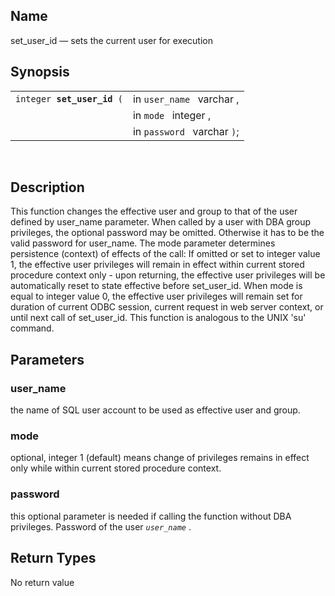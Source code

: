 <div>

<div>

</div>

<div>

## Name

set_user_id — sets the current user for execution

</div>

<div>

## Synopsis

<div>

|                                 |                             |
|---------------------------------|-----------------------------|
| `integer `**`set_user_id`**` (` | in `user_name ` varchar ,   |
|                                 | in `mode ` integer ,        |
|                                 | in `password ` varchar `)`; |

<div>

 

</div>

</div>

</div>

<div>

## Description

This function changes the effective user and group to that of the user
defined by user_name parameter. When called by a user with DBA group
privileges, the optional password may be omitted. Otherwise it has to be
the valid password for user_name. The mode parameter determines
persistence (context) of effects of the call: If omitted or set to
integer value 1, the effective user privileges will remain in effect
within current stored procedure context only - upon returning, the
effective user privileges will be automatically reset to state effective
before set_user_id. When mode is equal to integer value 0, the effective
user privileges will remain set for duration of current ODBC session,
current request in web server context, or until next call of
set_user_id. This function is analogous to the UNIX 'su' command.

</div>

<div>

## Parameters

<div>

### user_name

the name of SQL user account to be used as effective user and group.

</div>

<div>

### mode

optional, integer 1 (default) means change of privileges remains in
effect only while within current stored procedure context.

</div>

<div>

### password

this optional parameter is needed if calling the function without DBA
privileges. Password of the user *`user_name`* .

</div>

</div>

<div>

## Return Types

No return value

</div>

</div>
